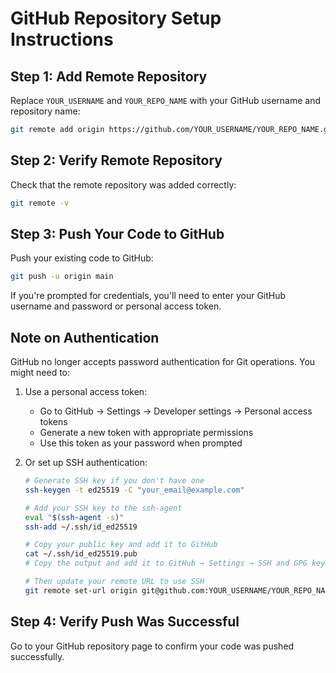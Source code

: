 # GitHub Repository Setup Instructions

## Step 1: Add Remote Repository
Replace `YOUR_USERNAME` and `YOUR_REPO_NAME` with your GitHub username and repository name:

```bash
git remote add origin https://github.com/YOUR_USERNAME/YOUR_REPO_NAME.git
```

## Step 2: Verify Remote Repository
Check that the remote repository was added correctly:

```bash
git remote -v
```

## Step 3: Push Your Code to GitHub
Push your existing code to GitHub:

```bash
git push -u origin main
```

If you're prompted for credentials, you'll need to enter your GitHub username and password or personal access token.

## Note on Authentication
GitHub no longer accepts password authentication for Git operations. You might need to:

1. Use a personal access token: 
   - Go to GitHub → Settings → Developer settings → Personal access tokens
   - Generate a new token with appropriate permissions
   - Use this token as your password when prompted

2. Or set up SSH authentication:
   ```bash
   # Generate SSH key if you don't have one
   ssh-keygen -t ed25519 -C "your_email@example.com"
   
   # Add your SSH key to the ssh-agent
   eval "$(ssh-agent -s)"
   ssh-add ~/.ssh/id_ed25519
   
   # Copy your public key and add it to GitHub
   cat ~/.ssh/id_ed25519.pub
   # Copy the output and add it to GitHub → Settings → SSH and GPG keys
   
   # Then update your remote URL to use SSH
   git remote set-url origin git@github.com:YOUR_USERNAME/YOUR_REPO_NAME.git
   ```

## Step 4: Verify Push Was Successful
Go to your GitHub repository page to confirm your code was pushed successfully.